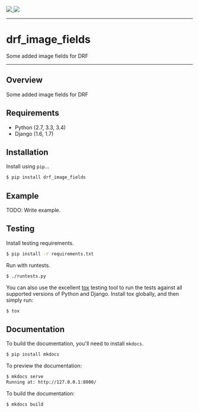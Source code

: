 <div class="badges">
    <a href="http://travis-ci.org/prabin525/drf_image_fields">
        <img src="https://travis-ci.org/prabin525/drf_image_fields.svg?branch=master">
    </a>
    <a href="https://pypi.python.org/pypi/drf_image_fields">
        <img src="https://img.shields.io/pypi/v/drf_image_fields.svg">
    </a>
</div>

---

# drf_image_fields

Some added image fields for DRF

---

## Overview

Some added image fields for DRF

## Requirements

* Python (2.7, 3.3, 3.4)
* Django (1.6, 1.7)

## Installation

Install using `pip`...

```bash
$ pip install drf_image_fields
```

## Example

TODO: Write example.

## Testing

Install testing requirements.

```bash
$ pip install -r requirements.txt
```

Run with runtests.

```bash
$ ./runtests.py
```

You can also use the excellent [tox](http://tox.readthedocs.org/en/latest/) testing tool to run the tests against all supported versions of Python and Django. Install tox globally, and then simply run:

```bash
$ tox
```

## Documentation

To build the documentation, you'll need to install `mkdocs`.

```bash
$ pip install mkdocs
```

To preview the documentation:

```bash
$ mkdocs serve
Running at: http://127.0.0.1:8000/
```

To build the documentation:

```bash
$ mkdocs build
```
